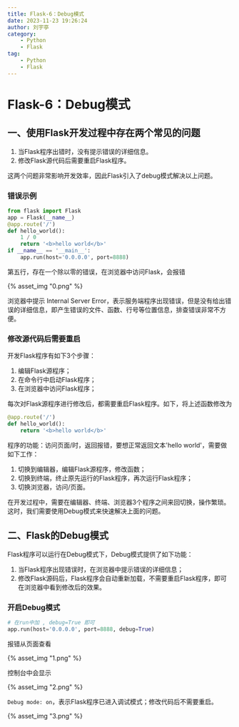 ```yaml
---
title: Flask-6：Debug模式
date: 2023-11-23 19:26:24
author: 刘宇亭
category:
    - Python
    - Flask
tag:
    - Python
    - Flask
---
```

# Flask-6：Debug模式

## 一、使用Flask开发过程中存在两个常见的问题

1. 当Flask程序出错时，没有提示错误的详细信息。
2. 修改Flask源代码后需要重启Flask程序。

这两个问题非常影响开发效率，因此Flask引入了debug模式解决以上问题。

### 错误示例

```python
from flask import Flask
app = Flask(__name__)
@app.route('/')
def hello_world():
    1 / 0
    return '<b>hello world</b>'
if __name__ == '__main__':
    app.run(host='0.0.0.0', port=8888)
```

第五行，存在一个除以零的错误，在浏览器中访问Flask，会报错

{% asset_img "0.png" %}

浏览器中提示 Internal Server Error，表示服务端程序出现错误，但是没有给出错误的详细信息，即产生错误的文件、函数、行号等位置信息，排查错误非常不方便。

### 修改源代码后需要重启

开发Flask程序有如下3个步骤：

1. 编辑Flask源程序；
2. 在命令行中启动Flask程序；
3. 在浏览器中访问Flask程序；

每次对Flask源程序进行修改后，都需要重启Flask程序。如下，将上述函数修改为

```python
@app.route('/')
def hello_world():
    return '<b>hello world</b>'
```

程序的功能：访问页面/时，返回报错，要想正常返回文本'hello world'，需要做如下工作：

1. 切换到编辑器，编辑Flask源程序，修改函数；
2. 切换到终端，终止原先运行的Flask程序，再次运行Flask程序；
3. 切换浏览器，访问/页面。

在开发过程中，需要在编辑器、终端、浏览器3个程序之间来回切换，操作繁琐。这时，我们需要使用Debug模式来快速解决上面的问题。

## 二、Flask的Debug模式

Flask程序可以运行在Debug模式下，Debug模式提供了如下功能：

1. 当Flask程序出现错误时，在浏览器中提示错误的详细信息；
2. 修改Flask源码后，Flask程序会自动重新加载，不需要重启Flask程序，即可在浏览器中看到修改后的效果。

### 开启Debug模式

```python
# 在run中加 , debug=True 即可
app.run(host='0.0.0.0', port=8888, debug=True)
```

报错从页面查看

{% asset_img "1.png" %}

控制台中会显示

{% asset_img "2.png" %}

`Debug mode: on`，表示Flask程序已进入调试模式；修改代码后不需要重启。

{% asset_img "3.png" %}